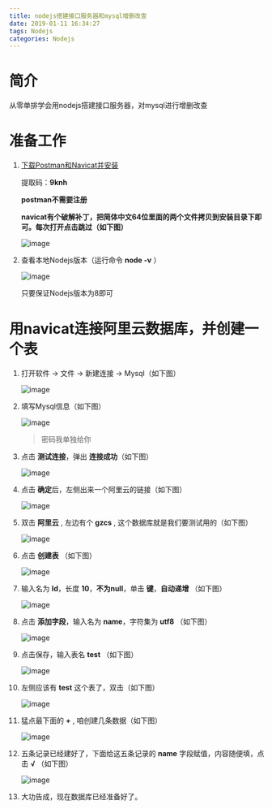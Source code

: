 ```yaml
---
title: nodejs搭建接口服务器和mysql增删改查
date: 2019-01-11 16:34:27
tags: Nodejs
categories: Nodejs
---
```

# 简介

从零单排学会用nodejs搭建接口服务器，对mysql进行增删改查

<!-- more -->

# 准备工作
1. [下载Postman和Navicat并安装](https://pan.baidu.com/s/17hRqsMZB1ehMXTvmAsvz2w)

    提取码：**9knh**

    **postman不需要注册**
    
    **navicat有个破解补丁，把简体中文64位里面的两个文件拷贝到安装目录下即可。每次打开点击跳过（如下图）**

    ![image](http://gezichenshan.oss-cn-beijing.aliyuncs.com/blog/nodedjs-mysql-2.png)

2. 查看本地Nodejs版本（运行命令 **node -v** ）

    ![image](http://gezichenshan.oss-cn-beijing.aliyuncs.com/blog/nodedjs-mysql-1.png)
   
    只要保证Nodejs版本为8即可

# 用navicat连接阿里云数据库，并创建一个表

1. 打开软件 -> 文件 -> 新建连接 -> Mysql（如下图）
   
    ![image](http://gezichenshan.oss-cn-beijing.aliyuncs.com/blog/nodedjs-mysql-3.png)

2. 填写Mysql信息（如下图）

    ![image](http://gezichenshan.oss-cn-beijing.aliyuncs.com/blog/nodedjs-mysql-4.png)
    
    > 密码我单独给你

3. 点击 **测试连接**，弹出 **连接成功**（如下图）

    ![image](http://gezichenshan.oss-cn-beijing.aliyuncs.com/blog/nodedjs-mysql-5.png)

4. 点击 **确定**后，左侧出来一个阿里云的链接（如下图）
   
    ![image](http://gezichenshan.oss-cn-beijing.aliyuncs.com/blog/nodedjs-mysql-6.png)

5. 双击 **阿里云** , 左边有个 **gzcs** , 这个数据库就是我们要测试用的（如下图）
   
    ![image](http://gezichenshan.oss-cn-beijing.aliyuncs.com/blog/nodedjs-mysql-7.png)

6. 点击 **创建表** （如下图）

    ![image](http://gezichenshan.oss-cn-beijing.aliyuncs.com/blog/nodedjs-mysql-8.png)

7. 输入名为 **Id**，长度 **10**，**不为null**，单击 **键**，**自动递增** （如下图）

    ![image](http://gezichenshan.oss-cn-beijing.aliyuncs.com/blog/nodedjs-mysql-9.png)

8. 点击 **添加字段**，输入名为 **name**，字符集为 **utf8** （如下图）
   
    ![image](http://gezichenshan.oss-cn-beijing.aliyuncs.com/blog/nodedjs-mysql-10.png)

9. 点击保存，输入表名 **test** （如下图）

    ![image](http://gezichenshan.oss-cn-beijing.aliyuncs.com/blog/nodedjs-mysql-11.png)

10. 左侧应该有 **test** 这个表了，双击（如下图）

    ![image](http://gezichenshan.oss-cn-beijing.aliyuncs.com/blog/nodedjs-mysql-12.png)

11. 猛点最下面的 **+** , 咱创建几条数据（如下图）

    ![image](http://gezichenshan.oss-cn-beijing.aliyuncs.com/blog/nodedjs-mysql-13.png)

12. 五条记录已经建好了，下面给这五条记录的 **name** 字段赋值，内容随便填，点击 **√** （如下图）

    ![image](http://gezichenshan.oss-cn-beijing.aliyuncs.com/blog/nodedjs-mysql-14.png)

13. 大功告成，现在数据库已经准备好了。